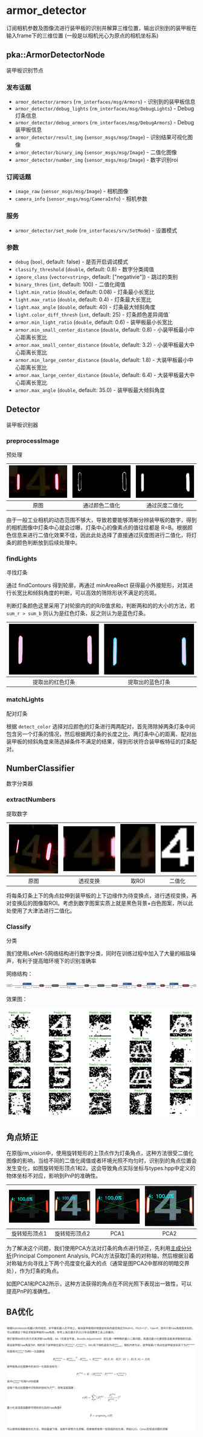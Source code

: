 # armor_detector

订阅相机参数及图像流进行装甲板的识别并解算三维位置，输出识别到的装甲板在输入frame下的三维位置 (一般是以相机光心为原点的相机坐标系)

## pka::ArmorDetectorNode

装甲板识别节点

### 发布话题 

*  `armor_detector/armors` (`rm_interfaces/msg/Armors`) - 识别到的装甲板信息
*  `armor_detector/debug_lights` (`rm_interfaces/msg/DebugLights`) - Debug灯条信息
*  `armor_detector/debug_armors` (`rm_interfaces/msg/DebugArmors`) - Debug装甲板信息
*  `armor_detector/result_img` (`sensor_msgs/msg/Image`) - 识别结果可视化图像
*  `armor_detector/binary_img` (`sensor_msgs/msg/Image`) - 二值化图像
*  `armor_detector/number_img` (`sensor_msgs/msg/Image`) - 数字识别roi

### 订阅话题

*  `image_raw` (`sensor_msgs/msg/Image`) - 相机图像
*  `camera_info` (`sensor_msgs/msg/CameraInfo`) - 相机参数

### 服务

*  `armor_detector/set_mode` (`rm_interfaces/srv/SetMode`) - 设置模式

### 参数 

* `debug` (`bool`, default: false) - 是否开启调试模式
* `classify_threshold` (`double`, default: 0.8) - 数字分类阈值
* `ignore_class` (`vector<string>`, default: ["negativie"]) - 跳过的类别
* `binary_thres` (`int`, default: 100) - 二值化阈值
* `light.min_ratio` (`double`, default: 0.08) - 灯条最小长宽比
* `light.max_ratio` (`double`, default: 0.4) - 灯条最大长宽比
* `light.max_angle` (`double`, default: 40) - 灯条最大倾斜角度
* `light.color_diff_thresh` (`int`, default: 25) - 灯条颜色差异阈值`
* `armor.min_light_ratio` (`double`, default: 0.6) - 装甲板最小长宽比
* `armor.min_small_center_distance` (`double`, default: 0.8) - 小装甲板最小中心距离长宽比
* `armor.max_small_center_distance` (`double`, default: 3.2) - 小装甲板最大中心距离长宽比
* `armor.min_large_center_distance` (`double`, default: 1.8) - 大装甲板最小中心距离长宽比
* `armor.max_large_center_distance` (`double`, default: 6.4) - 大装甲板最大中心距离长宽比
* `armor.max_angle` (`double`, default: 35.0) - 装甲板最大倾斜角度


## Detector
装甲板识别器

### preprocessImage
预处理

| ![](docs/raw.png) | ![](docs/hsv_bin.png) | ![](docs/gray_bin.png) |
| :---------------: | :-------------------: | :--------------------: |
|       原图        |    通过颜色二值化     |     通过灰度二值化     |

由于一般工业相机的动态范围不够大，导致若要能够清晰分辨装甲板的数字，得到的相机图像中灯条中心就会过曝，灯条中心的像素点的值往往都是 R=B。根据颜色信息来进行二值化效果不佳，因此此处选择了直接通过灰度图进行二值化，将灯条的颜色判断放到后续处理中。

### findLights
寻找灯条

通过 findContours 得到轮廓，再通过 minAreaRect 获得最小外接矩形，对其进行长宽比和倾斜角度的判断，可以高效的筛除形状不满足的亮斑。

判断灯条颜色这里采用了对轮廓内的的R/B值求和，判断两和的的大小的方法，若 `sum_r > sum_b` 则认为是红色灯条，反之则认为是蓝色灯条。

| ![](docs/red.png) | ![](docs/blue.png) |
| :---------------: | :----------------: |
| 提取出的红色灯条  |  提取出的蓝色灯条  |

### matchLights
配对灯条

根据 `detect_color` 选择对应颜色的灯条进行两两配对，首先筛除掉两条灯条中间包含另一个灯条的情况，然后根据两灯条的长度之比、两灯条中心的距离、配对出装甲板的倾斜角度来筛选掉条件不满足的结果，得到形状符合装甲板特征的灯条配对。

## NumberClassifier
数字分类器

### extractNumbers
提取数字

| ![](docs/num_raw.png) | ![](docs/num_warp.png) | ![](docs/num_roi.png) | ![](docs/num_bin.png) |
| :-------------------: | :--------------------: | :-------------------: | :-------------------: |
|         原图          |        透视变换        |         取ROI         |        二值化         |

将每条灯条上下的角点拉伸到装甲板的上下边缘作为待变换点，进行透视变换，再对变换后的图像取ROI。考虑到数字图案实质上就是黑色背景+白色图案，所以此处使用了大津法进行二值化。

### Classify
分类

我们使用LeNet-5网络结构进行数字分类，同时在训练过程中加入了大量的椒盐噪声，有利于提高暗环境下的识别准确率

网络结构：

![](docs/model.svg)

效果图：

![](docs/classify.png)

## 角点矫正

在原版rm_vision中，使用旋转矩形的上顶点作为灯条角点，这种方法很受二值化图像的影响，当给不同的二值化阈值或者环境光照不均匀时，识别到的角点位置会发生变化，如图旋转矩形顶点1和2。这会导致角点实际坐标与types.hpp中定义的物体坐标不对应，影响到PnP的准确性。

| ![](docs/origin1.png) | ![](docs/origin2.png) | ![](docs/pca2.png) | ![](docs/pca1.png) |
| :-------------------: | :--------------------: | :-------------------: | :-------------------: |
|         旋转矩形顶点1          |       旋转矩形顶点2        |         PCA1         |        PCA2         |

为了解决这个问题，我们使用PCA方法对灯条的角点进行矫正，先利用[主成分分析](https://docs.opencv.org/4.x/d1/dee/tutorial_introduction_to_pca.html)(Principal Component Analysis, PCA)方法获取灯条的对称轴，然后根据沿着对称轴方向寻找上下两个亮度变化最大的点（通常是图PCA2中那样的明暗交界处），作为灯条的角点。

如图PCA1和PCA2所示，这种方法获得的角点在不同光照下表现出一致性，可以提高PnP的准确性。

## BA优化

![](docs/BA.png)

<!-- 根据RoboMaster机器人制作规范，非平衡机器人在平地上，每块装甲板相对地面坐标系的姿态角应为Roll=0，Pitch=15°，Yaw=$\theta$，其中只有Yaw角度是未知的。可以根据这个特征求取装甲板的Yaw角度，参考上海交通大学2023年全国赛青工会上的展示。

我们使用BA优化的方式来求取Yaw角度，BA（光束法平差，Bundle Adjustment）优化是一种特殊的最小二乘问题，其通过最小化重投影误差来求取相机位姿。

假设装甲板Yaw角度为$\theta$，相机系下装甲板位姿为$(R^{camera}_{armor},t^{camera}_{armor})$，IMU系下相机姿态为$R^{imu}_{camera}$，相机内参为$K$，装甲板第$i$个角点在装甲板坐标系下为$P^{armor}_i$

则易得$R^{camera}_{armor}$为$\theta$的一元函数值
$$
R^{camera}_{armor} = {R^{imu}_{camera}}^T ·R^{imu}_{armor}=R^{camera}_{imu}·R(Z,\theta)·R(Y,15°)·R(X,0)=f(\theta)
$$
装甲板角点在图像中的未归一化投影坐标为：
$$
P^{img}_i=K·(R^{camera}_{armor}·P^{armor}_i+t^{camera}_{armor})
$$
其中$t^{camera}_{armor}$可用PnP的结果

设每个角点在图像中识别到的坐标为$P^{det}_i$，则有误差函数：
$$
e(\theta)=\sum^{n}_{i}||P^{det}_i-\frac{P^{img}_i}{P^{img}_i.z}||^2
$$
最小化该误差函数即可得到优化后的Yaw角度$\hat{\theta}$
$$
\hat{\theta}={argmin}_{\theta} \space e(\theta)
$$


可以使用各类数值优化方法，例如最速下降、高斯牛顿等方法求解，但更推荐使用一些现成的优化库，例如G2O、Ceres实现该问题的求解
 -->
